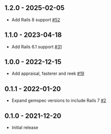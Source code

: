 ## 1.2.0 - 2025-02-05

- Add Rails 8 support [#52](https://github.com/bambooengineering/que-unique/pull/52)

## 1.1.0 - 2023-04-18

- Add Rails 6.1 support [#31](https://github.com/bambooengineering/que-unique/pull/31)

## 1.0.0 - 2022-12-15

- Add appraisal, fasterer and reek [#19](https://github.com/bambooengineering/que-unique/pull/19)

## 0.1.1 - 2022-01-20

- Expand gemspec versions to include Rails 7 [#2](https://github.com/bambooengineering/que-unique/pull/2)

## 0.1.0 - 2021-12-20

- Initial release
